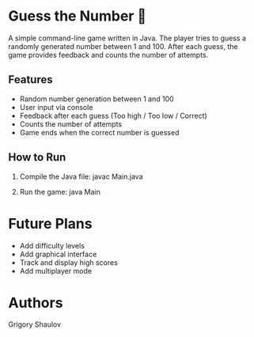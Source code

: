 # Guess the Number 🎲

A simple command-line game written in Java. 
The player tries to guess a randomly generated number between 1 and 100. 
After each guess, the game provides feedback and counts the number of attempts.

## Features

- Random number generation between 1 and 100
- User input via console
- Feedback after each guess (Too high / Too low / Correct)
- Counts the number of attempts
- Game ends when the correct number is guessed


## How to Run

1. Compile the Java file:
   javac Main.java
   
2. Run the game:
   java Main

# Future Plans

- Add difficulty levels
- Add graphical interface
- Track and display high scores
- Add multiplayer mode

# Authors

Grigory Shaulov

